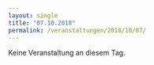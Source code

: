 ```yaml
---
layout: single
title: "07.10.2018"
permalink: /veranstaltungen/2018/10/07/
---
```


Keine Veranstaltung an diesem Tag.
